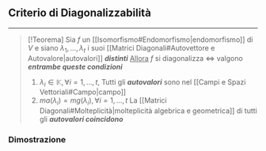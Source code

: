 ## Criterio di Diagonalizzabilità
---
>[!Teorema]
>Sia $f$ un [[Isomorfismo#Endomorfismo|endomorfismo]] di $V$ e siano $\lambda_{1},\dots,\lambda_{t}$ i suoi [[Matrici Diagonali#Autovettore e Autovalore|autovalori]] ***distinti***
><u>Allora</u>
>$f$ si diagonalizza $\iff$ valgono ***entrambe queste condizioni***
>1. $\lambda_{i}\in\mathbb{K}, \forall i=1,\dots,t$, Tutti gli ***autovalori*** sono nel [[Campi e Spazi Vettoriali#Campo|campo]]
>2. $ma(\lambda_{i})=mg(\lambda_{i}), \forall i=1,\dots,t$ La [[Matrici Diagonali#Molteplicità|molteplicità algebrica e geometrica]] di tutti gli ***autovalori coincidono***

### Dimostrazione

